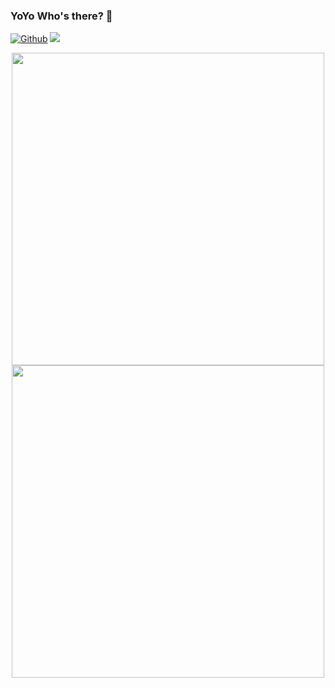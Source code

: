 ### YoYo Who's there? 👋

[![Github](https://img.shields.io/github/followers/YoYo860224?label=Follow%20Me&style=social)](https://github.com/YoYo860224)
[![](https://img.shields.io/badge/LINKEDIN-F5EFEF?style=flat&logo=linkedin&logoColor=0077B5)](https://www.linkedin.com/in/yochengc/)

<!--
**YoYo860224/YoYo860224** is a ✨ _special_ ✨ repository because its `README.md` (this file) appears on your GitHub profile.

Here are some ideas to get you started:

- 🔭 I’m currently working on ...
- 🌱 I’m currently learning ...
- 👯 I’m looking to collaborate on ...
- 🤔 I’m looking for help with ...
- 💬 Ask me about ...
- 📫 How to reach me: ...
- 😄 Pronouns: ...
- ⚡ Fun fact: ...
-->

<div align="center">
    <a href="https://github.com/anuraghazra/github-readme-stats">
      <img width="500" src="https://github-readme-stats.vercel.app/api?username=YoYo860224&count_private=true&hide=stars&show_icons=true&theme=highcontrast&hide_border=true&cache_seconds=3600" />
    </a>
    <a href="https://github.com/anuraghazra/github-readme-stats">
      <img width="500" src="https://github-readme-stats.vercel.app/api/top-langs/?username=YoYo860224&layout=compact&show_icons=true&theme=highcontrast&hide_border=true&cache_seconds=3600&hide=P4&langs_count=6"/>
    </a>
</div>
